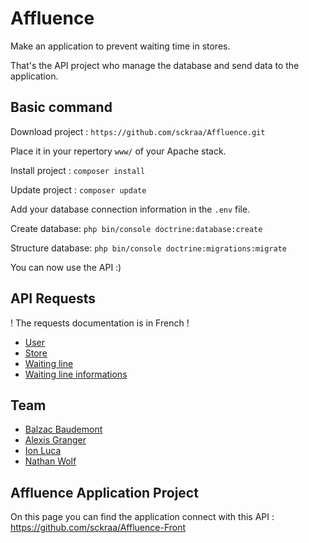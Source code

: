 # Affluence
Make an application to prevent waiting time in stores.

That's the API project who manage the database and send data to the application.

## Basic command

Download project : `https://github.com/sckraa/Affluence.git`

Place it in your repertory `www/` of your Apache stack.

Install project : `composer install`

Update project : `composer update`

Add your database connection information in the `.env` file.

Create database: `php bin/console doctrine:database:create`

Structure database: `php bin/console doctrine:migrations:migrate`

You can now use the API :)

## API Requests

! The requests documentation is in French !

* [User](https://docs.google.com/document/d/10zgbaZNTKxMlsN-pYFG2kU3zGOuf3cmxcrUtdwvl1B8/edit?usp=sharing)
* [Store](https://docs.google.com/document/d/1VOv7HtRVUajX3LnsGMXvtd4j2aoLPmh2RS5CR4wCgq4/edit?usp=sharing)
* [Waiting line](https://docs.google.com/document/d/1m2IgehwXi8O1K6WoLH9jbiTMjWQLCpkIdDJ-v9oi0kc/edit?usp=sharing)
* [Waiting line informations](https://docs.google.com/document/d/19aifh2Kfq6_QbCQncofA6I3spbXzDD0Wk95chMNyhZM/edit?usp=sharing)

## Team

* [Balzac Baudemont](https://github.com/balzacbdmt)
* [Alexis Granger](https://github.com/agranger13)
* [Ion Luca](https://github.com/sckraa)
* [Nathan Wolf](https://github.com/Wolf-Nathan)

## Affluence Application Project

On this page you can find the application connect with this API :
https://github.com/sckraa/Affluence-Front
